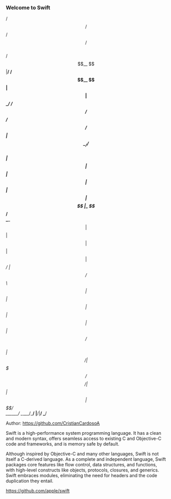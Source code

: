 ### Welcome to Swift

  /$$$$$$                /$$  /$$$$$$   /$$          
 /$$__  $$              |__/ /$$__  $$ | $$          
| $$  \__/ /$$  /$$  /$$ /$$| $$  \__//$$$$$$        
|  $$$$$$ | $$ | $$ | $$| $$| $$$$   |_  $$_/        
 \____  $$| $$ | $$ | $$| $$| $$_/     | $$          
 /$$  \ $$| $$ | $$ | $$| $$| $$       | $$ /$$      
|  $$$$$$/|  $$$$$/$$$$/| $$| $$       |  $$$$/      
 \______/  \_____/\___/ |__/|__/        \___/      


Author: https://github.com/CristianCardosoA                                          

Swift is a high-performance system programming language. It has a clean and modern syntax, offers seamless access to existing C and Objective-C code and frameworks, and is memory safe by default.

Although inspired by Objective-C and many other languages, Swift is not itself a C-derived language. As a complete and independent language, Swift packages core features like flow control, data structures, and functions, with high-level constructs like objects, protocols, closures, and generics. Swift embraces modules, eliminating the need for headers and the code duplication they entail.

https://github.com/apple/swift
